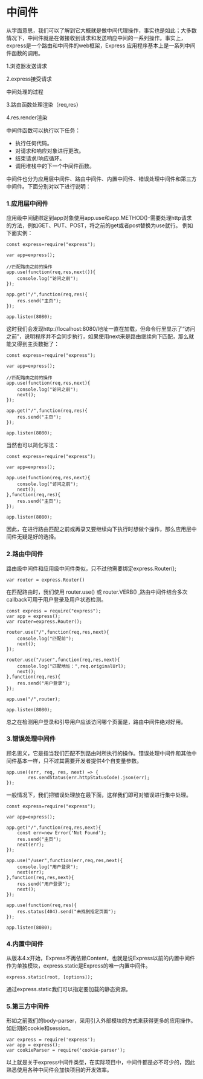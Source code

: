 # 中间件

从字面意思，我们可以了解到它大概就是做中间代理操作，事实也是如此；大多数情况下，中间件就是在做接收到请求和发送响应中间的一系列操作。事实上，express是一个路由和中间件的web框架，Express 应用程序基本上是一系列中间件函数的调用。



1.浏览器发送请求

2.express接受请求

中间处理的过程

3.路由函数处理渲染（req,res）

4.res.render渲染



中间件函数可以执行以下任务：

* 执行任何代码。
* 对请求和响应对象进行更改。
* 结束请求/响应循环。
* 调用堆栈中的下一个中间件函数。

中间件也分为应用层中间件、路由中间件、内置中间件、错误处理中间件和第三方中间件。下面分别对以下进行说明：

### 1.应用层中间件

应用级中间键绑定到app对象使用app.use和app.METHOD()-需要处理http请求的方法，例如GET、PUT、POST，将之前的get或者post替换为use就行。
例如下面实例：

```
const express=require("express");

var app=express();

//匹配路由之前的操作
app.use(function(req,res,next()){
	console.log("访问之前");
});

app.get("/",function(req,res){
	res.send("主页");
});

app.listen(8080);
```


这时我们会发现http://localhost:8080/地址一直在加载，但命令行里显示了“访问之前”，说明程序并不会同步执行，如果使用next来是路由继续向下匹配，那么就能又得到主页数据了：

```
const express=require("express");

var app=express();

//匹配路由之前的操作
app.use(function(req,res,next){
	console.log("访问之前");
	next();
});

app.get("/",function(req,res){
	res.send("主页");
});

app.listen(8080);
```


当然也可以简化写法：

```
const express=require("express");

var app=express();

app.use(function(req,res,next){
	console.log("访问之前");
	next();
},function(req,res){
	res.send("主页");
});

app.listen(8080);
```

因此，在进行路由匹配之前或再录又要继续向下执行时想做个操作，那么应用层中间件无疑是好的选择。

### 2.路由中间件

路由级中间件和应用级中间件类似，只不过他需要绑定express.Router();



```
var router = express.Router()
```


在匹配路由时，我们使用 router.use() 或 router.VERB() ,路由中间件结合多次callback可用于用户登录及用户状态检测。

```
const express = require("express");
var app = express();
var router=express.Router();

router.use("/",function(req,res,next){
	console.log("匹配前");
	next();
});

router.use("/user",function(req,res,next){
	console.log("匹配地址：",req.originalUrl);
	next();
},function(req,res){
	res.send("用户登录");
});

app.use("/",router);

app.listen(8080);
```


总之在检测用户登录和引导用户应该访问哪个页面是，路由中间件绝对好用。

### 3.错误处理中间件

顾名思义，它是指当我们匹配不到路由时所执行的操作。错误处理中间件和其他中间件基本一样，只不过其需要开发者提供4个自变量参数。

```
app.use((err, req, res, next) => {
        res.sendStatus(err.httpStatusCode).json(err);
});
```


一般情况下，我们把错误处理放在最下面，这样我们即可对错误进行集中处理。

```
const express=require("express");

var app=express();

app.get("/",function(req,res,next){
	const err=new Error('Not Found');
	res.send("主页");
	next(err);
});

app.use("/user",function(err,req,res,next){
	console.log("用户登录");
	next(err);
},function(req,res,next){
	res.send("用户登录");
	next();
});

app.use(function(req,res){
	res.status(404).send("未找到指定页面");
});

app.listen(8080);
```



### 4.内置中间件

从版本4.x开始，Express不再依赖Content，也就是说Express以前的内置中间件作为单独模块，express.static是Express的唯一内置中间件。

```
express.static(root, [options]);
```

通过express.static我们可以指定要加载的静态资源。

### 5.第三方中间件

形如之前我们的body-parser，采用引入外部模块的方式来获得更多的应用操作。如后期的cookie和session。

```
var express = require('express');
var app = express();
var cookieParser = require('cookie-parser');
```


以上就是关于express中间件类型，在实际项目中，中间件都是必不可少的，因此熟悉使用各种中间件会加快项目的开发效率。

